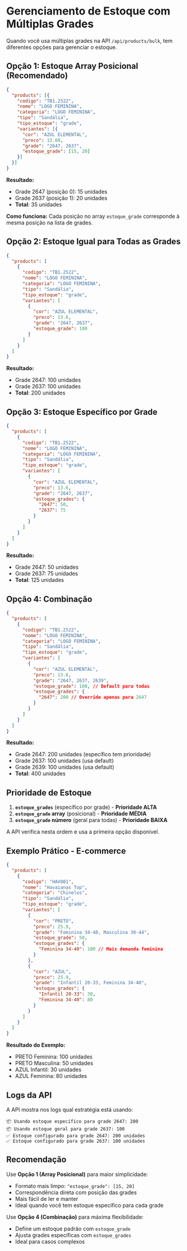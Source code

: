 # Gerenciamento de Estoque com Múltiplas Grades

Quando você usa múltiplas grades na API `/api/products/bulk`, tem diferentes opções para gerenciar o estoque.

## Opção 1: Estoque Array Posicional (Recomendado)

```json
{
  "products": [{
    "codigo": "TB1.2522",
    "nome": "LOGO FEMININA",
    "categoria": "LOGO FEMININA",
    "tipo": "Sandália",
    "tipo_estoque": "grade",
    "variantes": [{
      "cor": "AZUL ELEMENTAL",
      "preco": 13.60,
      "grade": "2647, 2637",
      "estoque_grade": [15, 20]
    }]
  }]
}
```

**Resultado:**
- Grade 2647 (posição 0): 15 unidades
- Grade 2637 (posição 1): 20 unidades
- **Total**: 35 unidades

**Como funciona:** Cada posição no array `estoque_grade` corresponde à mesma posição na lista de grades.

## Opção 2: Estoque Igual para Todas as Grades

```json
{
  "products": [
    {
      "codigo": "TB1.2522",
      "nome": "LOGO FEMININA",
      "categoria": "LOGO FEMININA",
      "tipo": "Sandália",
      "tipo_estoque": "grade",
      "variantes": [
        {
          "cor": "AZUL ELEMENTAL",
          "preco": 13.6,
          "grade": "2647, 2637",
          "estoque_grade": 100
        }
      ]
    }
  ]
}
```

**Resultado:**

- Grade 2647: 100 unidades
- Grade 2637: 100 unidades
- **Total**: 200 unidades

## Opção 3: Estoque Específico por Grade

```json
{
  "products": [
    {
      "codigo": "TB1.2522",
      "nome": "LOGO FEMININA",
      "categoria": "LOGO FEMININA",
      "tipo": "Sandália",
      "tipo_estoque": "grade",
      "variantes": [
        {
          "cor": "AZUL ELEMENTAL",
          "preco": 13.6,
          "grade": "2647, 2637",
          "estoque_grades": {
            "2647": 50,
            "2637": 75
          }
        }
      ]
    }
  ]
}
```

**Resultado:**

- Grade 2647: 50 unidades
- Grade 2637: 75 unidades
- **Total**: 125 unidades

## Opção 4: Combinação

```json
{
  "products": [
    {
      "codigo": "TB1.2522",
      "nome": "LOGO FEMININA",
      "categoria": "LOGO FEMININA",
      "tipo": "Sandália",
      "tipo_estoque": "grade",
      "variantes": [
        {
          "cor": "AZUL ELEMENTAL",
          "preco": 13.6,
          "grade": "2647, 2637, 2639",
          "estoque_grade": 100, // Default para todas
          "estoque_grades": {
            "2647": 200 // Override apenas para 2647
          }
        }
      ]
    }
  ]
}
```

**Resultado:**

- Grade 2647: 200 unidades (específico tem prioridade)
- Grade 2637: 100 unidades (usa default)
- Grade 2639: 100 unidades (usa default)
- **Total**: 400 unidades

## Prioridade de Estoque

1. **`estoque_grades`** (específico por grade) - **Prioridade ALTA**
2. **`estoque_grade` array** (posicional) - **Prioridade MÉDIA**
3. **`estoque_grade` número** (geral para todas) - **Prioridade BAIXA**

A API verifica nesta ordem e usa a primeira opção disponível.

## Exemplo Prático - E-commerce

```json
{
  "products": [
    {
      "codigo": "HAV001",
      "nome": "Havaianas Top",
      "categoria": "Chinelos",
      "tipo": "Sandália",
      "tipo_estoque": "grade",
      "variantes": [
        {
          "cor": "PRETO",
          "preco": 25.9,
          "grade": "Feminina 34-40, Masculina 38-44",
          "estoque_grade": 50,
          "estoque_grades": {
            "Feminina 34-40": 100 // Mais demanda feminina
          }
        },
        {
          "cor": "AZUL",
          "preco": 25.9,
          "grade": "Infantil 20-33, Feminina 34-40",
          "estoque_grades": {
            "Infantil 20-33": 30,
            "Feminina 34-40": 80
          }
        }
      ]
    }
  ]
}
```

**Resultado do Exemplo:**

- PRETO Feminina: 100 unidades
- PRETO Masculina: 50 unidades
- AZUL Infantil: 30 unidades
- AZUL Feminina: 80 unidades

## Logs da API

A API mostra nos logs qual estratégia está usando:

```
📦 Usando estoque específico para grade 2647: 200
📦 Usando estoque geral para grade 2637: 100
✅ Estoque configurado para grade 2647: 200 unidades
✅ Estoque configurado para grade 2637: 100 unidades
```

## Recomendação

Use **Opção 1 (Array Posicional)** para maior simplicidade:
- Formato mais limpo: `"estoque_grade": [15, 20]`
- Correspondência direta com posição das grades
- Mais fácil de ler e manter
- Ideal quando você tem estoque específico para cada grade

Use **Opção 4 (Combinação)** para máxima flexibilidade:
- Define um estoque padrão com `estoque_grade`
- Ajusta grades específicas com `estoque_grades`
- Ideal para casos complexos
